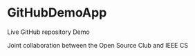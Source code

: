 # GitHubDemoApp

Live GitHub repository Demo

Joint collaboration between the Open Source Club and IEEE CS
